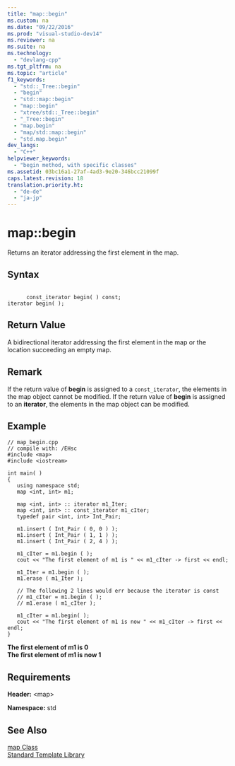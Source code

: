 ```yaml
---
title: "map::begin"
ms.custom: na
ms.date: "09/22/2016"
ms.prod: "visual-studio-dev14"
ms.reviewer: na
ms.suite: na
ms.technology: 
  - "devlang-cpp"
ms.tgt_pltfrm: na
ms.topic: "article"
f1_keywords: 
  - "std::_Tree::begin"
  - "begin"
  - "std::map::begin"
  - "map::begin"
  - "xtree/std::_Tree::begin"
  - "_Tree::begin"
  - "map.begin"
  - "map/std::map::begin"
  - "std.map.begin"
dev_langs: 
  - "C++"
helpviewer_keywords: 
  - "begin method, with specific classes"
ms.assetid: 03bc16a1-27af-4ad3-9e20-346bcc21099f
caps.latest.revision: 18
translation.priority.ht: 
  - "de-de"
  - "ja-jp"
---
```

# map::begin
Returns an iterator addressing the first element in the map.  
  
## Syntax  
  
```  
  
      const_iterator begin( ) const;   
iterator begin( );  
```  
  
## Return Value  
 A bidirectional iterator addressing the first element in the map or the location succeeding an empty map.  
  
## Remark  
 If the return value of **begin** is assigned to a `const_iterator`, the elements in the map object cannot be modified. If the return value of **begin** is assigned to an **iterator**, the elements in the map object can be modified.  
  
## Example  
  
```  
// map_begin.cpp  
// compile with: /EHsc  
#include <map>  
#include <iostream>  
  
int main( )  
{  
   using namespace std;  
   map <int, int> m1;  
  
   map <int, int> :: iterator m1_Iter;  
   map <int, int> :: const_iterator m1_cIter;  
   typedef pair <int, int> Int_Pair;  
  
   m1.insert ( Int_Pair ( 0, 0 ) );  
   m1.insert ( Int_Pair ( 1, 1 ) );  
   m1.insert ( Int_Pair ( 2, 4 ) );  
  
   m1_cIter = m1.begin ( );  
   cout << "The first element of m1 is " << m1_cIter -> first << endl;  
  
   m1_Iter = m1.begin ( );  
   m1.erase ( m1_Iter );  
  
   // The following 2 lines would err because the iterator is const  
   // m1_cIter = m1.begin ( );  
   // m1.erase ( m1_cIter );  
  
   m1_cIter = m1.begin( );  
   cout << "The first element of m1 is now " << m1_cIter -> first << endl;  
}  
```  
  
 **The first element of m1 is 0**  
**The first element of m1 is now 1**   
## Requirements  
 **Header:** \<map>  
  
 **Namespace:** std  
  
## See Also  
 [map Class](../vs140/map-class.md)   
 [Standard Template Library](../vs140/standard-template-library.md)